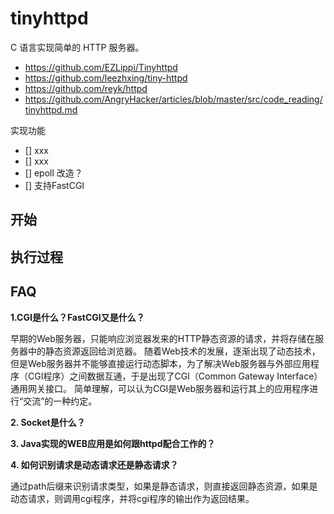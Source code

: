 # tinyhttpd
C 语言实现简单的 HTTP 服务器。
- https://github.com/EZLippi/Tinyhttpd
- https://github.com/leezhxing/tiny-httpd
- https://github.com/reyk/httpd
- https://github.com/AngryHacker/articles/blob/master/src/code_reading/tinyhttpd.md

实现功能
- [] xxx
- [] xxx
- [] epoll 改造？
- [] 支持FastCGI

## 开始

## 执行过程

## FAQ
**1.CGI是什么？FastCGI又是什么？**

早期的Web服务器，只能响应浏览器发来的HTTP静态资源的请求，并将存储在服务器中的静态资源返回给浏览器。 随着Web技术的发展，逐渐出现了动态技术，
但是Web服务器并不能够直接运行动态脚本，为了解决Web服务器与外部应用程序（CGI程序）之间数据互通，于是出现了CGI（Common Gateway Interface）通用网关接口。
简单理解，可以认为CGI是Web服务器和运行其上的应用程序进行“交流”的一种约定。

**2. Socket是什么？**

**3. Java实现的WEB应用是如何跟httpd配合工作的？**

**4. 如何识别请求是动态请求还是静态请求？**

通过path后缀来识别请求类型，如果是静态请求，则直接返回静态资源，如果是动态请求，则调用cgi程序，并将cgi程序的输出作为返回结果。